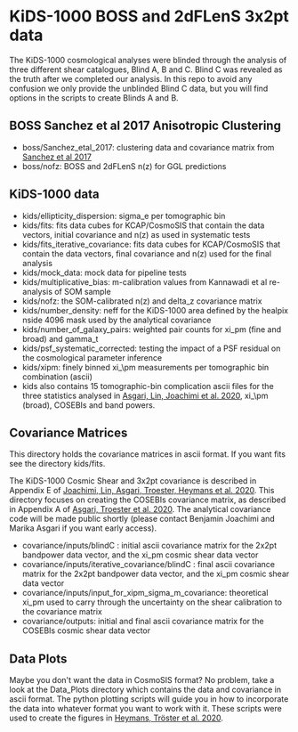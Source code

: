 # KiDS-1000 BOSS and 2dFLenS 3x2pt data

The KiDS-1000 cosmological analyses were blinded through the analysis of three different shear catalogues, Blind A, B and C.   Blind C was revealed as the truth after we completed our analysis.   In this repo to avoid any confusion we only provide the unblinded Blind C data, but you will find options in the scripts to create Blinds A and B.

## BOSS Sanchez et al 2017 Anisotropic Clustering
* boss/Sanchez_etal_2017:  clustering data and covariance matrix from [Sanchez et al 2017][0]
* boss/nofz: BOSS and 2dFLenS n(z) for GGL predictions

## KiDS-1000 data
* kids/ellipticity_dispersion: sigma_e per tomographic bin
* kids/fits: fits data cubes for KCAP/CosmoSIS that contain the data vectors, initial covariance and n(z) as used in systematic tests
* kids/fits_iterative_covariance: fits data cubes for KCAP/CosmoSIS that contain the data vectors, final covariance and n(z) used for the final analysis
* kids/mock_data: mock data for pipeline tests
* kids/multiplicative_bias: m-calibration values from Kannawadi et al re-analysis of SOM sample
* kids/nofz: the SOM-calibrated n(z) and delta_z covariance matrix
* kids/number_density: neff for the KiDS-1000 area defined by the healpix nside 4096 mask used by the analytical covariance
* kids/number_of_galaxy_pairs: weighted pair counts for xi_pm (fine and broad) and gamma_t
* kids/psf_systematic_corrected: testing the impact of a PSF residual on the cosmological parameter inference
* kids/xipm: finely binned xi_\pm measurements per tomographic bin combination (ascii)
* kids also contains 15 tomographic-bin complication ascii files for the three statistics analysed in [Asgari, Lin, Joachimi et al. 2020][1], xi_\pm (broad), COSEBIs and band powers.

## Covariance Matrices
This directory holds the covariance matrices in ascii format.  If you want fits see the directory kids/fits.

The KiDS-1000 Cosmic Shear and 3x2pt covariance is described in Appendix E of [Joachimi, Lin, Asgari, Troester, Heymans et al. 2020][2].  This directory focuses on creating the COSEBIs covariance matrix, as described in Appendix A of [Asgari, Troester et al. 2020][3].  The analytical covariance code will be made public shortly (please contact Benjamin Joachimi and Marika Asgari if you want early access).   
* covariance/inputs/blindC : initial ascii covariance matrix for the 2x2pt bandpower data vector, and the xi_pm cosmic shear data vector
* covariance/inputs/iterative_covariance/blindC : final ascii covariance matrix for the 2x2pt bandpower data vector, and the xi_pm cosmic shear data vector
* covariance/inputs/input_for_xipm_sigma_m_covariance: theoretical xi_pm used to carry through the uncertainty on the shear calibration to the covariance matrix
* covariance/outputs: initial and final ascii covariance matrix for the COSEBIs cosmic shear data vector

## Data Plots
Maybe you don't want the data in CosmoSIS format?   No problem, take a look at the Data_Plots directory which contains the data and covariance in ascii format.   The python plotting scripts will guide you in how to incorporate the data into whatever format you want to work with it.  These scripts were used to create the figures in [Heymans, Tröster et al. 2020][4].

[0]: https://arxiv.org/abs/1607.03147 "Sanchez et al."
[1]: https://arxiv.org/pdf/2007.15633.pdf "Asgari et al. KiDS-1000"
[2]: https://arxiv.org/pdf/2007.01844.pdf "Joachimi et al."
[3]: https://arxiv.org/abs/1910.05336 "Asgari et al. KV450"
[4]: https://arxiv.org/abs/2007.15632 "Heymans et al."




